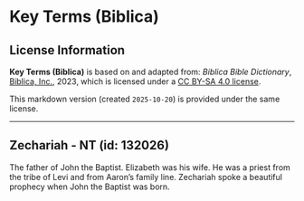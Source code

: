 # Key Terms (Biblica)

## License Information

**Key Terms (Biblica)** is based on and adapted from: _Biblica Bible Dictionary_, [Biblica, Inc.](https://www.biblica.com/), 2023, which is licensed under a [CC BY-SA 4.0 license](https://creativecommons.org/licenses/by-sa/4.0/legalcode.en).

This markdown version (created `2025-10-20`) is provided under the same license.



--------------------------------

## Zechariah - NT (id: 132026)

The father of John the Baptist. Elizabeth was his wife. He was a priest from the tribe of Levi and from Aaron’s family line. Zechariah spoke a beautiful prophecy when John the Baptist was born.


